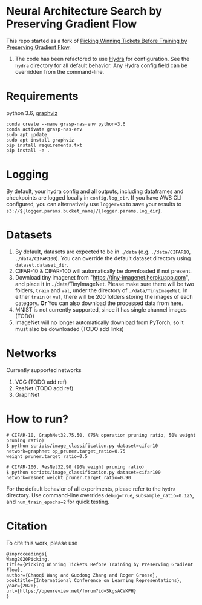 # Neural Architecture Search by Preserving Gradient Flow
This repo started as a fork of [Picking Winning Tickets Before Training by Preserving Gradient Flow](https://openreview.net/forum?id=SkgsACVKPH).

1. The code has been refactored to use [Hydra](https://hydra.cc/) for configuration. See the `hydra` directory for
all default behavior. Any Hydra config field can be overridden from the command-line. 

# Requirements
python 3.6, [graphviz](https://graphviz.org/download/)
```
conda create --name grasp-nas-env python=3.6
conda activate grasp-nas-env
sudo apt update
sudo apt install graphviz
pip install requirements.txt
pip install -e .
```

# Logging
By default, your hydra config and all outputs, including dataframes and checkpoints are logged locally in
`config.log_dir`. If you have AWS CLI configured, you can alternatively use `logger=s3` to save your results to 
`s3://${logger.params.bucket_name}/{logger.params.log_dir}`. 


# Datasets
1. By default, datasets are expected to be in `./data` (e.g. `./data/CIFAR10`, `./data/CIFAR100`).
You can override the default dataset directory using `dataset.dataset_dir`.
2. CIFAR-10 & CIFAR-100 will automatically be downloaded if not present.
3. Download tiny imagenet from "https://tiny-imagenet.herokuapp.com", and place it in ../data/TinyImageNet.
   Please make sure there will be two folders, `train` and `val`,  under the directory of `./data/TinyImageNet`.
   In either `train` or `val`, there will be 200 folders storing the images of each category.  <b>Or</b> You can also download the processed data from [here]( https://drive.google.com/file/d/1juoN5cRVa8I1TsfFMtsCec2Wy_0z646K/view?usp=sharing ).
4. MNIST is not currently supported, since it has single channel images (TODO)
5. ImageNet will no longer automatically download from PyTorch, so it must also be downloaded (TODO add links)

# Networks
Currently supported networks 
1. VGG (TODO add ref)
2. ResNet (TODO add ref)
3. GraphNet

# How to run?
```
# CIFAR-10, GraphNet32.75.50, (75% operation pruning ratio, 50% weight pruning ratio)
$ python scripts/image_classification.py dataset=cifar10 network=graphnet op_pruner.target_ratio=0.75 
weight_pruner.target_ratio=0.5

# CIFAR-100, ResNet32.90 (90% weight pruning ratio)
$ python scripts/image_classification.py dataset=cifar100 network=resnet weight_pruner.target_ratio=0.90
```
For the default behavior of all experiments, please refer to the `hydra` directory. Use command-line overrides 
`debug=True`, `subsample_ratio=0.125`, and `num_train_epochs=2` for quick testing.


# Citation
To cite this work, please use
```
@inproceedings{
Wang2020Picking,
title={Picking Winning Tickets Before Training by Preserving Gradient Flow},
author={Chaoqi Wang and Guodong Zhang and Roger Grosse},
booktitle={International Conference on Learning Representations},
year={2020},
url={https://openreview.net/forum?id=SkgsACVKPH}
}
```

